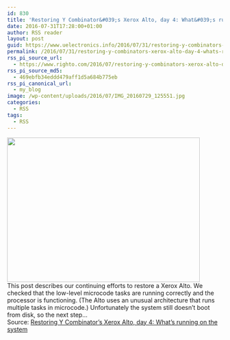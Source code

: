 ```yaml
---
id: 830
title: 'Restoring Y Combinator&#039;s Xerox Alto, day 4: What&#039;s running on the system'
date: 2016-07-31T17:28:00+01:00
author: RSS reader
layout: post
guid: https://www.uelectronics.info/2016/07/31/restoring-y-combinators-xerox-alto-day-4-whats-running-on-the-system/
permalink: /2016/07/31/restoring-y-combinators-xerox-alto-day-4-whats-running-on-the-system/
rss_pi_source_url:
  - https://www.righto.com/2016/07/restoring-y-combinators-xerox-alto-day_31.html
rss_pi_source_md5:
  - 469ebfb34eddd479aff1d5a684b775eb
rss_pi_canonical_url:
  - my_blog
image: /wp-content/uploads/2016/07/IMG_20160729_125551.jpg
categories:
  - RSS
tags:
  - RSS
---
```

<img loading="lazy" src="https://www.uelectronics.info/wp-content/uploads/2016/07/IMG_20160729_125551.jpg" width="450" height="338" />&#013;  
This post describes our continuing efforts to restore a Xerox Alto. We checked that the low-level microcode tasks are running correctly and the processor is functioning. (The Alto uses an unusual architecture that runs multiple tasks in microcode.) Unfortunately the system still doesn&#8217;t boot from disk, so the next step…&#013;  
Source: <a href="https://www.righto.com/2016/07/restoring-y-combinators-xerox-alto-day_31.html" target="_blank">Restoring Y Combinator&#8217;s Xerox Alto, day 4: What&#8217;s running on the system</a>